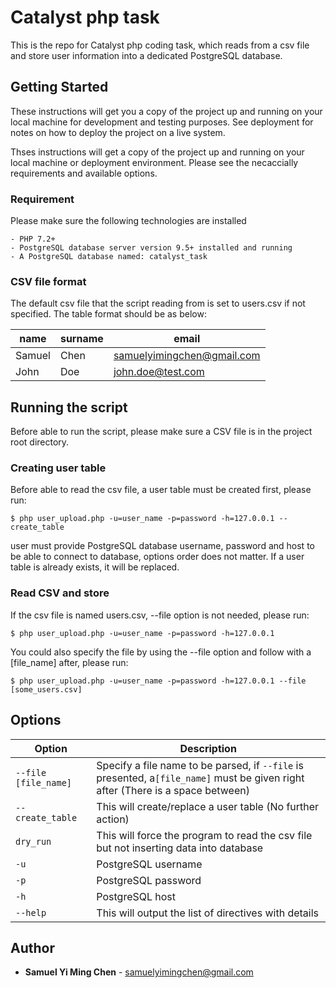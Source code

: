 # Catalyst php task
This is the repo for Catalyst php coding task, which reads from a csv file and store user information into a dedicated PostgreSQL database.

## Getting Started

These instructions will get you a copy of the project up and running on your local machine for development and testing purposes. See deployment for notes on how to deploy the project on a live system.

Thses instructions will get a copy of the project up and running on your local machine or deployment environment. Please see the necaccially requirements and available options.

### Requirement

Please make sure the following technologies are installed

```
- PHP 7.2+
- PostgreSQL database server version 9.5+ installed and running
- A PostgreSQL database named: catalyst_task
```
### CSV file format

The default csv file that the script reading from is set to users.csv if not specified. The table format should be as below:

| name  | surname | email |
| --- | --- | --- |
| Samuel | Chen | samuelyimingchen@gmail.com |
| John | Doe  | john.doe@test.com |


## Running the script

Before able to run the script, please make sure a CSV file is in the project root directory. 

### Creating user table

Before able to read the csv file, a user table must be created first, please run:

```
$ php user_upload.php -u=user_name -p=password -h=127.0.0.1 --create_table

```
user must provide PostgreSQL database username, password and host to be able to connect to database, options order does not matter. If a user table is already exists, it will be replaced.

### Read CSV and store

If the csv file is named users.csv, --file option is not needed, please run:

```
$ php user_upload.php -u=user_name -p=password -h=127.0.0.1
```

You could also specify the file by using the --file option and follow with a [file_name] after, please run:

```
$ php user_upload.php -u=user_name -p=password -h=127.0.0.1 --file [some_users.csv]
```

## Options

| Option  | Description |
| --- | --- |
| `--file [file_name]` | Specify a file name to be parsed, if `--file` is presented,  a`[file_name]` must be given right after (There is a space between) |
| `--create_table` | This will create/replace a user table (No further action) |
| `dry_run` | This will force the program to read the csv file but not inserting data into database |
| `-u` | PostgreSQL username |
| `-p` | PostgreSQL password |
| `-h` | PostgreSQL host |
| `--help` | This will output the list of directives with details |

## Author

* **Samuel Yi Ming Chen** - samuelyimingchen@gmail.com
